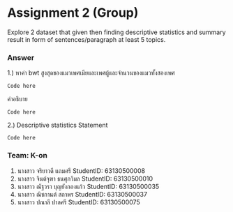 # Assignment 2 (Group)
Explore 2 dataset that given then finding descriptive statistics and summary result in form of sentences/paragraph at least 5 topics.

### Answer

1.) หาค่า bwt สูงสุดของแมวเพศเมียและเพศผู้และจำนวนของแมวทั้งสองเพศ
```{R}
Code here
```
คำอธิบาย
```{R}
Code here
```

2.) Descriptive statistics Statement
```{R}
Code here
```


### Team: K-on

1. นางสาว จริยาวดี แถมศรี StudentID: 63130500008
2. นางสาว จินต์จุฑา ธนศุภวิมล StudentID: 63130500010
3. นางสาว ณัฐวรา บุญยังกองแก้ว StudentID: 63130500035
4. นางสาว ณิชกานต์ สถาพร StudentID: 63130500037
5. นางสาว ปณาลี ปาลศรี StudentID: 63130500075
